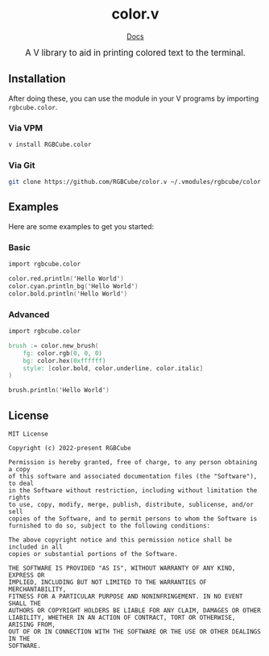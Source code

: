 <div align="center">

<h1>color.v</h1>

[Docs](https://rgbcube.github.io/docs/color)

<big>A V library to aid in printing colored text to the terminal.</big>

</div>

## Installation

After doing these, you can use the module in your V programs by importing `rgbcube.color`.

### Via VPM

```bash
v install RGBCube.color
```

### Via Git

```bash
git clone https://github.com/RGBCube/color.v ~/.vmodules/rgbcube/color
```

## Examples

Here are some examples to get you started:

### Basic

```v oksyntax
import rgbcube.color

color.red.println('Hello World')
color.cyan.println_bg('Hello World')
color.bold.println('Hello World')
```

### Advanced

```v oksyntax
import rgbcube.color

brush := color.new_brush(
    fg: color.rgb(0, 0, 0)
    bg: color.hex(0xffffff)
    style: [color.bold, color.underline, color.italic]
)

brush.println('Hello World')
```

## License

```
MIT License

Copyright (c) 2022-present RGBCube

Permission is hereby granted, free of charge, to any person obtaining a copy
of this software and associated documentation files (the "Software"), to deal
in the Software without restriction, including without limitation the rights
to use, copy, modify, merge, publish, distribute, sublicense, and/or sell
copies of the Software, and to permit persons to whom the Software is
furnished to do so, subject to the following conditions:

The above copyright notice and this permission notice shall be included in all
copies or substantial portions of the Software.

THE SOFTWARE IS PROVIDED "AS IS", WITHOUT WARRANTY OF ANY KIND, EXPRESS OR
IMPLIED, INCLUDING BUT NOT LIMITED TO THE WARRANTIES OF MERCHANTABILITY,
FITNESS FOR A PARTICULAR PURPOSE AND NONINFRINGEMENT. IN NO EVENT SHALL THE
AUTHORS OR COPYRIGHT HOLDERS BE LIABLE FOR ANY CLAIM, DAMAGES OR OTHER
LIABILITY, WHETHER IN AN ACTION OF CONTRACT, TORT OR OTHERWISE, ARISING FROM,
OUT OF OR IN CONNECTION WITH THE SOFTWARE OR THE USE OR OTHER DEALINGS IN THE
SOFTWARE.
```
